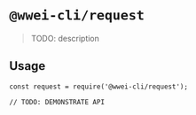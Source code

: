 # `@wwei-cli/request`

> TODO: description

## Usage

```
const request = require('@wwei-cli/request');

// TODO: DEMONSTRATE API
```
